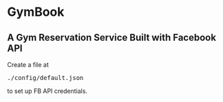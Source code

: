# GymBook
## A Gym Reservation Service Built with Facebook API

Create a file at <pre>./config/default.json</pre> to set up FB API credentials. 
